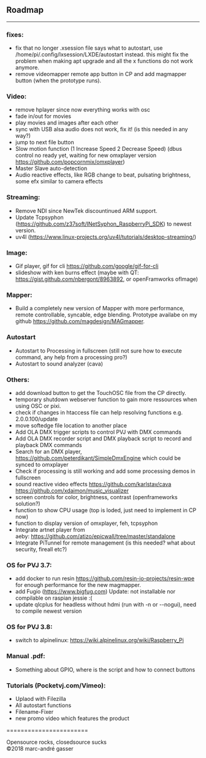 ## Roadmap
**********
### fixes:  <br />
- fix that no longer .xsession file says what to autostart, use /home/pi/.config/lxsession/LXDE/autostart instead.
this might fix the problem when making apt upgrade and all the x functions do not work anymore.<br />
- remove videomapper remote app button in CP and add magmapper button (when the prototype runs).<br />


### Video: <br />
- remove hplayer since now everything works with osc <br />
- fade in/out for movies <br />
- play movies and images after each other <br />
- sync with USB alsa audio does not work, fix it! (is this needed in any way?)<br />
- jump to next file button <br />
- Slow motion function (1 Increase Speed 2 Decrease Speed) (dbus control no ready yet, waiting for new omxplayer version https://github.com/popcornmix/omxplayer)<br />
- Master Slave auto-detection<br />
- Audio reactive effects, like RGB change to beat, pulsating brightness, some efx similar to camera effects<br />

### Streaming: <br />
- Remove NDI since NewTek discountinued ARM support.
- Update Tcpsyphon (https://github.com/z37soft/INetSyphon_RaspberryPi_SDK) to newest version.
- uv4l (https://www.linux-projects.org/uv4l/tutorials/desktop-streaming/)

### Image: <br />
- Gif player, gif for cli https://github.com/google/gif-for-cli <br />
- slideshow with ken burns effect (maybe with QT: https://gist.github.com/nbergont/8963892, or openFramworks ofImage)<br />

### Mapper: <br />
- Build a completely new version of Mapper with more performance, remote controllable, syncable, edge blending. Prototype availabe on my github https://github.com/magdesign/MAGmapper. <br />

### Autostart
- Autostart to Processing in fullscreen (still not sure how to execute command, any help from a processing pro?) <br />
- Autostart to sound analyzer (cava)  <br />

### Others:<br />
- add download button to get the TouchOSC file from the CP directly. <br />
- temporary shutdown webserver function to gain more ressources when using OSC or pixi.
- check if changes in htaccess file can help resolving functions e.g. 2.0.0.100/update <br />
- move softedge file location to another place<br />
- Add OLA DMX trigger scripts to control PVJ with DMX commands<br />
- Add OLA DMX recorder script and DMX playback script to record and playback DMX commands <br />
- Search for an DMX player, https://github.com/peterdikant/SimpleDmxEngine which could be synced to omxplayer <br />
- Check if processing is still working and add some processing demos in fullscreen <br />
- sound reactive video effects https://github.com/karlstav/cava https://github.com/xdaimon/music_visualizer<br />
- screen controls for color, brightness, contrast (openframeworks solution?) <br />
- function to show CPU usage (top is loded, just need to implement in CP now)<br />
- function to display version of omxplayer, feh, tcpsyphon<br />
- Integrate artnet player from aeby: https://github.com/atizo/epicwall/tree/master/standalone<br />
- Integrate PiTunnel for remote management (is this needed? what about security, fireall etc?) <br />

### OS for PVJ 3.7: <br />
- add docker to run resin https://github.com/resin-io-projects/resin-wpe for enough performance for the new magmapper.<br />
- add Fugio (https://www.bigfug.com) Update: not installable nor compilable on raspian jessie :( <br />
- update qlcplus for headless without hdmi (run with -n or --nogui), need to compile newest version <br />

### OS for PVJ 3.8: <br />
- switch to alpinelinux: https://wiki.alpinelinux.org/wiki/Raspberry_Pi<br />

### Manual .pdf: <br />

- Something about GPIO, where is the script and how to connect buttons <br />

### Tutorials (Pocketvj.com/Vimeo): <br />

- Uplaod with Filezilla<br />
- All autostart functions <br />
- Filename-Fixer<br />
- new promo video which features the product <br />

=======================<br />

Opensource rocks, closedsource sucks<br />
©2018 marc-andré gasser

